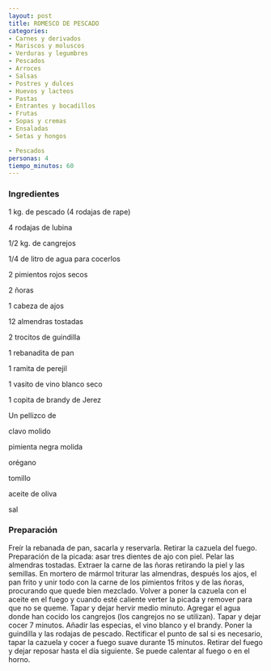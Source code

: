 ```yaml
---
layout: post
title: ROMESCO DE PESCADO
categories:
- Carnes y derivados
- Mariscos y moluscos
- Verduras y legumbres
- Pescados
- Arroces
- Salsas
- Postres y dulces
- Huevos y lacteos
- Pastas
- Entrantes y bocadillos
- Frutas
- Sopas y cremas
- Ensaladas
- Setas y hongos

- Pescados
personas: 4 
tiempo_minutos: 60 
---
```

<h3>Ingredientes</h3>
1 kg. de pescado (4 rodajas de rape)

4 rodajas de lubina

1/2 kg. de cangrejos

1/4 de litro de agua para cocerlos

2 pimientos rojos secos

2 ñoras

1 cabeza de ajos

12 almendras tostadas

2 trocitos de guindilla

1 rebanadita de pan

1 ramita de perejil

1 vasito de vino blanco seco

1 copita de brandy de Jerez

Un pellizco de

clavo molido

pimienta negra molida

orégano

tomillo

aceite de oliva

sal

<h3>Preparación</h3>
Freír la rebanada de pan, sacarla y reservarla. Retirar la cazuela del fuego. Preparación de la picada: asar tres dientes de ajo con piel. Pelar las almendras tostadas. Extraer la carne de las ñoras retirando la piel y las semillas. En mortero de mármol triturar las almendras, después los ajos, el pan frito y unir todo con la carne de los pimientos fritos y de las ñoras, procurando que quede bien mezclado. Volver a poner la cazuela con el aceite en el fuego y cuando esté caliente verter la picada y remover para que no se queme. Tapar y dejar hervir medio minuto. Agregar el agua donde han cocido los cangrejos (los cangrejos no se utilizan). Tapar y dejar cocer 7 minutos. Añadir las especias, el vino blanco y el brandy. Poner la guindilla y las rodajas de pescado. Rectificar el punto de sal si es necesario, tapar la cazuela y cocer a fuego suave durante 15 minutos. Retirar del fuego y dejar reposar hasta el día siguiente. Se puede calentar al fuego o en el horno.

